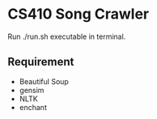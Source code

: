 CS410 Song Crawler
===

Run ./run.sh executable in terminal. 

Requirement
---
- Beautiful Soup
- gensim
- NLTK
- enchant

